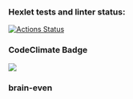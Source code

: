 ### Hexlet tests and linter status:
[![Actions Status](https://github.com/VScheg/python-project-49/actions/workflows/hexlet-check.yml/badge.svg)](https://github.com/VScheg/python-project-49/actions)
### CodeClimate Badge
<a href="https://codeclimate.com/github/VScheg/python-project-49/maintainability"><img src="https://api.codeclimate.com/v1/badges/80c648e273b19cf6491c/maintainability" /></a>
### brain-even
<script src="https://asciinema.org/a/Wym53gHrto8PgnTUcAv041wqQ.js" id="asciicast-Wym53gHrto8PgnTUcAv041wqQ" async="true"></script>